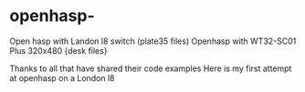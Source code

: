 # openhasp-
Open hasp with Landon l8 switch (plate35 files)
Openhasp with WT32-SC01 Plus 320x480 {desk files}

Thanks to all that have shared their 
code examples 
Here is my first attempt at openhasp on 
a London l8

